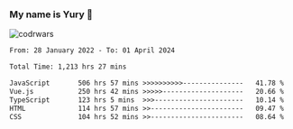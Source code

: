 ### My name is Yury 👋 
![codrwars](https://www.codewars.com/users/litury/badges/micro) 


<!--START_SECTION:waka-->

```txt
From: 28 January 2022 - To: 01 April 2024

Total Time: 1,213 hrs 27 mins

JavaScript       506 hrs 57 mins >>>>>>>>>>---------------   41.78 %
Vue.js           250 hrs 42 mins >>>>>--------------------   20.66 %
TypeScript       123 hrs 5 mins  >>>----------------------   10.14 %
HTML             114 hrs 57 mins >>-----------------------   09.47 %
CSS              104 hrs 52 mins >>-----------------------   08.64 %
```

<!--END_SECTION:waka-->

